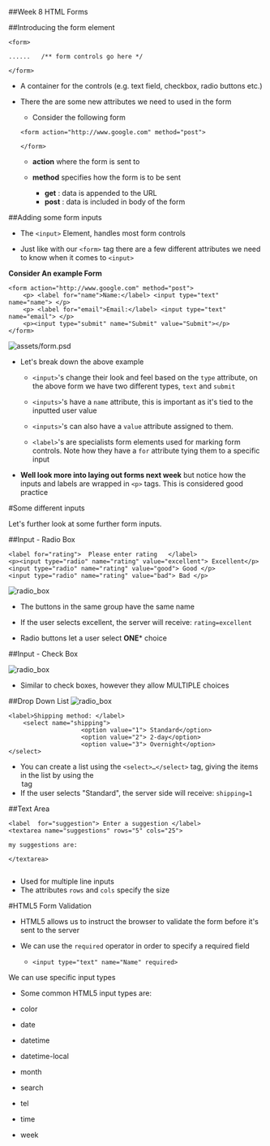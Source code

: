 ##Week 8 HTML Forms


##Introducing the form element 

```
<form>

......   /** form controls go here */

</form>

```
- A container for the controls (e.g. text field, checkbox, radio buttons etc.)

- There the are some new attributes we need to used in the form 

	- Consider the following form
	
	```
	<form action="http://www.google.com" method="post">
	
	</form>
	```
  -  **action** where the form is sent to 

  -  **method**  specifies how the form is to be sent 
		- **get** : data is appended to the URL
		- **post** : data is included in body of the form 
 
 
##Adding some form inputs


 - The `<input>` Element, handles most form controls
 
 - Just like with our `<form>` tag there are a few different attributes we need to know when it comes to `<input>`
 
**Consider An example Form**

  
```      
<form action="http://www.google.com" method="post">    
	<p> <label for="name">Name:</label> <input type="text" name="name"> </p>    
	<p> <label for="email">Email:</label> <input type="text" name="email"> </p>    
	<p><input type="submit" name="Submit" value="Submit"></p>
</form> 

```
     
![assets/form.psd](assets/form.jpg) 

- Let's break down the above example

	-  `<input>`'s change their look and feel based on the `type` attribute, on the above form we have two different  types, `text` and `submit`
	-  `<inputs>`'s have a `name` attribute, this is important as it's tied to the inputted user value
    
   - `<inputs>`'s can also have a `value` attribute assigned to them.  
	
	- `<label>`'s are specialists form elements used for marking form controls. Note how they have a `for` attribute tying them to a specific input  

 - **Well look more into laying out forms next week** but notice how the inputs and labels are wrapped in `<p>` tags. This is considered good practice


#Some different inputs 

Let's further look at some further form inputs. 



##Input - Radio Box  
  

  
  ```
  <label for="rating">  Please enter rating   </label>
  <p><input type="radio" name="rating" value="excellent"> Excellent</p>
  <input type="radio" name="rating" value="good"> Good </p>
  <input type="radio" name="rating" value="bad"> Bad </p>
  ```
  ![radio_box](assets/radio_box.jpg)   
  
- The buttons in the same group have the same name

- If the user selects excellent, the server will receive: `rating=excellent`

- Radio buttons let a user select **ONE*** choice 


##Input - Check Box

![radio_box](assets/check_box.jpg) 

- Similar to check boxes, however they allow MULTIPLE choices



##Drop Down List
![radio_box](assets/drop_down_list.jpg) 
```
<label>Shipping method: </label>   
	<select name="shipping">
					<option value="1"> Standard</option>
					<option value="2"> 2-day</option>
					<option value="3"> Overnight</option>
</select>
```		


 - You can create a list using the `<select>…</select>` tag, giving the items in the list by using the <option> tag
 - If the user selects "Standard", the server side will receive: `shipping=1`
 

##Text Area 

```   
<label  for="suggestion"> Enter a suggestion </label>
<textarea name="suggestions" rows="5" cols="25"> 

my suggestions are:

</textarea>
	
```

 - Used for multiple line inputs
 - The attributes `rows` and `cols` specify the size 	
	

#HTML5 Form Validation

- HTML5 allows us to instruct the browser to validate the form before it's sent to the server

- We can use the `required` operator in order to specify a required field 

	- `<input type="text" name="Name" required>`

We can use specific input types
	
- Some  common HTML5 input types are:

- color   
- date   
- datetime   
- datetime-local  
- month  
- search  
- tel  
- time  
- week 



